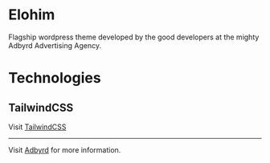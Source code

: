 # Elohim
Flagship wordpress theme developed by the good developers at the mighty Adbyrd Advertising Agency.  

# Technologies  

## TailwindCSS  
Visit [TailwindCSS](https://tailwindcss.com)


--- 

Visit [Adbyrd](https://adbyrd.com) for more information.
